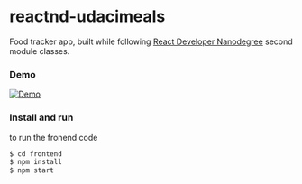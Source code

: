# reactnd-udacimeals
Food tracker app, built while following [React Developer Nanodegree](https://br.udacity.com/course/react-nanodegree--nd019) second module classes.

### Demo
[![Demo](https://img.youtube.com/vi/Q94rwe7L4l0/0.jpg)](https://youtu.be/Q94rwe7L4l0)


### Install and run
to run the fronend code

```sh
$ cd frontend
$ npm install 
$ npm start
```
